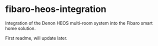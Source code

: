 # fibaro-heos-integration
Integration of the Denon HEOS multi-room system into the Fibaro smart home solution.

First readme, will update later.
